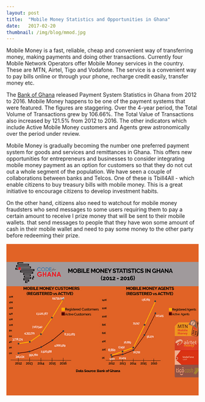```yaml
---
layout: post 
title:  "Mobile Money Statistics and Opportunities in Ghana"
date:   2017-02-20
thumbnail: /img/blog/mmod.jpg
---
```

Mobile Money is a fast, reliable, cheap and convenient way of transferring money, making payments and doing other transactions. Currently four Mobile Network Operators offer Mobile Money services in the country. These are MTN, Airtel, Tigo and Vodafone. The service is a convenient way to pay bills online or through your phone, recharge credit easily, transfer money etc.

The [Bank of Ghana](https://www.bog.gov.gh/payment-systems/payment-systems-statistics) released Payment System Statistics in Ghana from 2012 to 2016. Mobile Money happens to be one of the payment systems that were featured. The figures are staggering. Over the 4-year period, the Total Volume of Transactions grew by 106.66%. The Total Value of Transactions also increased by 121.5% from 2012 to 2016. The other indicators which include Active Mobile Money customers and Agents grew astronomically over the period under review.

Mobile Money is gradually becoming the number one preferred payment system for goods and services and remittances in Ghana. This offers new opportunities for entrepreneurs and businesses to consider integrating mobile money payment as an option for customers so that they do not cut out a whole segment of the population. We have seen a couple of collaborations between banks and Telcos. One of these is Tbill4All - which enable citizens to buy treasury bills with mobile money. This is a great initiative to encourage citizens to develop investment habits. 

On the other hand, citizens also need to watchout for mobile money fraudsters who send messages to some users requiring them to pay a certain amount to receive I prize money that will be sent to their mobile wallets. that send messages to people that they have won some amount of cash in their mobile wallet and need to pay some money to the other party before redeeming their prize. 

![Visualization](/img/blog/mmod2.jpg)

